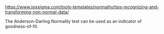 https://www.isixsigma.com/tools-templates/normality/tips-recognizing-and-transforming-non-normal-data/

The Anderson-Darling Normality test can be used as an indicator of goodness-of-fit.



